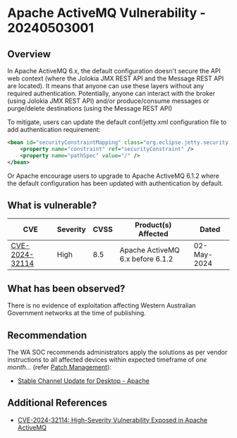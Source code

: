 # Apache ActiveMQ Vulnerability - 20240503001

## Overview

In Apache ActiveMQ 6.x, the default configuration doesn't secure the API web context (where the Jolokia JMX REST API and the Message REST API are located). It means that anyone can use these layers without any required authentication. Potentially, anyone can interact with the broker (using Jolokia JMX REST API) and/or produce/consume messages or purge/delete destinations (using the Message REST API)

To mitigate, users can update the default conf/jetty.xml configuration file to add authentication requirement: 

```xml
<bean id="securityConstraintMapping" class="org.eclipse.jetty.security.ConstraintMapping"> 					 
	<property name="constraint" ref="securityConstraint" /> 
	<property name="pathSpec" value="/" /> 
</bean> 
```
Or Apache encourage users to upgrade to Apache ActiveMQ 6.1.2 where the default configuration has been updated with authentication by default.


## What is vulnerable?

| CVE    | Severity     | CVSS | Product(s) Affected | Dated |
| ------ | ------------ | ---- | ------------------- | ----- |
|[CVE-2024-32114](https://nvd.nist.gov/vuln/detail/CVE-2024-32114) | High | 8.5 | Apache ActiveMQ 6.x before 6.1.2 | 02-May-2024 |


## What has been observed?

There is no evidence of exploitation affecting Western Australian Government networks at the time of publishing.

## Recommendation

The WA SOC recommends administrators apply the solutions as per vendor instructions to all affected devices within expected timeframe of *one month...* (refer [Patch Management](../guidelines/patch-management.md)):

- [Stable Channel Update for Desktop - Apache](https://activemq.apache.org/security-advisories.data/CVE-2024-32114-announcement.txt)

## Additional References

 - [CVE-2024-32114: High-Severity Vulnerability Exposed in Apache ActiveMQ](https://securityonline.info/cve-2024-32114-high-severity-vulnerability-exposed-in-apache-activemq/)
